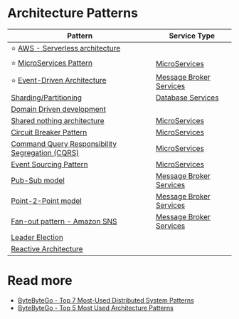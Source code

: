 # Architecture Patterns

| Pattern                                                                                                                           | Service Type                                      |
|-----------------------------------------------------------------------------------------------------------------------------------|---------------------------------------------------|
| :star: [AWS - Serverless architecture](../2_AWS/AWS-Serverless-Architecture.md)                                                   |                                                   |
| :star: [MicroServices Pattern](../5_MicroServices/3_DesignPatterns/Readme.md)                                                     | [MicroServices](../5_MicroServices/Readme.md)     |
| :star: [Event-Driven Architecture](../4_MessageBrokersEDA/EventDrivenArchitecture/Readme.md)                                      | [Message Broker Services](../4_MessageBrokersEDA) |
| [Sharding/Partitioning](../3_Databases/3_ScalabilityTechniques/PartitioningSharding/Readme.md)                                    | [Database Services](../3_Databases/)              |
| [Domain Driven development](DevPatterns/DomainDrivenDevelopment.md)                                                               |                                                   |
| [Shared nothing architecture](SharedNothingArchitecture.md)                                                                       | [MicroServices](../5_MicroServices/Readme.md)     |
| [Circuit Breaker Pattern](CircuitBreaker.md)                                                                                      | [MicroServices](../5_MicroServices/Readme.md)     |
| [Command Query Responsibility Segregation (CQRS)](../5_MicroServices/3_DesignPatterns/CQRS.md)                                    | [MicroServices](../5_MicroServices/Readme.md)     |
| [Event Sourcing Pattern](../5_MicroServices/3_DesignPatterns/EventSourcing.md)                                                    | [MicroServices](../5_MicroServices/Readme.md)     |
| [Pub-Sub model](../4_MessageBrokersEDA/EventDrivenArchitecture/PubSubModel.md)                                                    | [Message Broker Services](../4_MessageBrokersEDA) |
| [Point-2-Point model](../4_MessageBrokersEDA/EventDrivenArchitecture/PointToPointModel.md)                                        | [Message Broker Services](../4_MessageBrokersEDA) |
| [Fan-out pattern - Amazon SNS](../2_AWS/4_MessageBrokerServices/AmazonSNS.md)                                                     | [Message Broker Services](../4_MessageBrokersEDA) |
| [Leader Election](../10_ClusterCoordination/Readme.md)                                                                            |                                                   |
| [Reactive Architecture](https://medium.com/big-data-cloud-computing-and-distributed-systems/reactive-architecture-i-5652f944f8fb) |                                                   |

# Read more
- [ByteByteGo - Top 7 Most-Used Distributed System Patterns](https://www.youtube.com/watch?v=nH4qjmP2KEE)
- [ByteByteGo - Top 5 Most Used Architecture Patterns](https://www.youtube.com/watch?v=f6zXyq4VPP8)